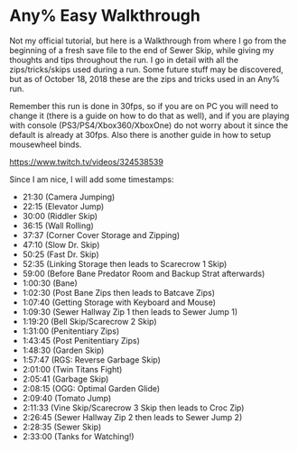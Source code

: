 # Any% Easy Walkthrough

Not my official tutorial, but here is a Walkthrough from where I go from the beginning of a fresh save file to the end of Sewer Skip, while giving my thoughts and tips throughout the run. I go in detail with all the zips/tricks/skips used during a run. Some future stuff may be discovered, but as of October 18, 2018 these are the zips and tricks used in an Any% run.

Remember this run is done in 30fps, so if you are on PC you will need to change it (there is a guide on how to do that as well), and if you are playing with console (PS3/PS4/Xbox360/XboxOne) do not worry about it since the default is already at 30fps. Also there is another guide in how to setup mousewheel binds. 

https://www.twitch.tv/videos/324538539

Since I am nice, I will add some timestamps:
- 21:30 (Camera Jumping)
- 22:15 (Elevator Jump)
- 30:00 (Riddler Skip)
- 36:15 (Wall Rolling)
- 37:37 (Corner Cover Storage and Zipping)
- 47:10 (Slow Dr. Skip)
- 50:25 (Fast Dr. Skip)
- 52:35 (Linking Storage then leads to Scarecrow 1 Skip)
- 59:00 (Before Bane Predator Room and Backup Strat afterwards)
- 1:00:30 (Bane)
- 1:02:30 (Post Bane Zips then leads to Batcave Zips)
- 1:07:40 (Getting Storage with Keyboard and Mouse)
- 1:09:30 (Sewer Hallway Zip 1 then leads to Sewer Jump 1)
- 1:19:20 (Bell Skip/Scarecrow 2 Skip)
- 1:31:00 (Penitentiary Zips)
- 1:43:45 (Post Penitentiary Zips)
- 1:48:30 (Garden Skip)
- 1:57:47 (RGS: Reverse Garbage Skip)
- 2:01:00 (Twin Titans Fight)
- 2:05:41 (Garbage Skip)
- 2:08:15 (OGG: Optimal Garden Glide)
- 2:09:40 (Tomato Jump)
- 2:11:33 (Vine Skip/Scarecrow 3 Skip then leads to Croc Zip)
- 2:26:45 (Sewer Hallway Zip 2 then leads to Sewer Jump 2)
- 2:28:35 (Sewer Skip)
- 2:33:00 (Tanks for Watching!)